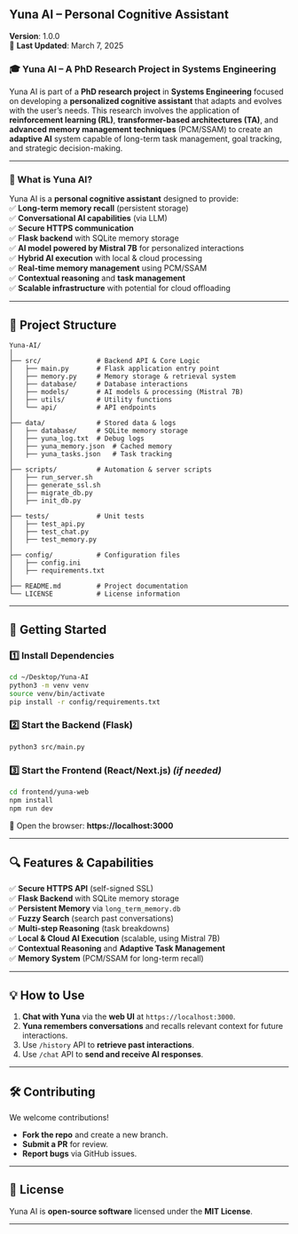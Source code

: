 ## **Yuna AI – Personal Cognitive Assistant**  
**Version**: 1.0.0  
📅 **Last Updated**: March 7, 2025  

### **🎓 Yuna AI – A PhD Research Project in Systems Engineering**
Yuna AI is part of a **PhD research project** in **Systems Engineering** focused on developing a **personalized cognitive assistant** that adapts and evolves with the user’s needs. This research involves the application of **reinforcement learning (RL)**, **transformer-based architectures (TA)**, and **advanced memory management techniques** (PCM/SSAM) to create an **adaptive AI** system capable of long-term task management, goal tracking, and strategic decision-making.

---

### **🧠 What is Yuna AI?**  
Yuna AI is a **personal cognitive assistant** designed to provide:  
✅ **Long-term memory recall** (persistent storage)  
✅ **Conversational AI capabilities** (via LLM)  
✅ **Secure HTTPS communication**  
✅ **Flask backend** with SQLite memory storage  
✅ **AI model powered by Mistral 7B** for personalized interactions  
✅ **Hybrid AI execution** with local & cloud processing  
✅ **Real-time memory management** using PCM/SSAM  
✅ **Contextual reasoning** and **task management**  
✅ **Scalable infrastructure** with potential for cloud offloading  

---

## **📂 Project Structure**
```
Yuna-AI/
│
├── src/              # Backend API & Core Logic
│   ├── main.py       # Flask application entry point
│   ├── memory.py     # Memory storage & retrieval system
│   ├── database/     # Database interactions
│   ├── models/       # AI models & processing (Mistral 7B)
│   ├── utils/        # Utility functions
│   └── api/          # API endpoints
│
├── data/             # Stored data & logs
│   ├── database/     # SQLite memory storage
│   ├── yuna_log.txt  # Debug logs
│   ├── yuna_memory.json  # Cached memory
│   ├── yuna_tasks.json   # Task tracking
│
├── scripts/          # Automation & server scripts
│   ├── run_server.sh
│   ├── generate_ssl.sh
│   ├── migrate_db.py
│   ├── init_db.py
│
├── tests/            # Unit tests
│   ├── test_api.py
│   ├── test_chat.py
│   ├── test_memory.py
│
├── config/           # Configuration files
│   ├── config.ini
│   ├── requirements.txt
│
├── README.md         # Project documentation
└── LICENSE           # License information
```

---

## **🚀 Getting Started**
### **1️⃣ Install Dependencies**
```bash
cd ~/Desktop/Yuna-AI
python3 -m venv venv
source venv/bin/activate
pip install -r config/requirements.txt
```

### **2️⃣ Start the Backend (Flask)**
```bash
python3 src/main.py
```

### **3️⃣ Start the Frontend (React/Next.js)** *(if needed)*
```bash
cd frontend/yuna-web
npm install
npm run dev
```
🔗 Open the browser: **https://localhost:3000**

---

## **🔍 Features & Capabilities**
✅ **Secure HTTPS API** (self-signed SSL)  
✅ **Flask Backend** with SQLite memory storage  
✅ **Persistent Memory** via `long_term_memory.db`  
✅ **Fuzzy Search** (search past conversations)  
✅ **Multi-step Reasoning** (task breakdowns)  
✅ **Local & Cloud AI Execution** (scalable, using Mistral 7B)  
✅ **Contextual Reasoning** and **Adaptive Task Management**  
✅ **Memory System** (PCM/SSAM for long-term recall)  

---

## **💡 How to Use**
1. **Chat with Yuna** via the **web UI** at `https://localhost:3000`.  
2. **Yuna remembers conversations** and recalls relevant context for future interactions.  
3. Use `/history` API to **retrieve past interactions**.  
4. Use `/chat` API to **send and receive AI responses**.  

---

## **🛠️ Contributing**
We welcome contributions!  
- **Fork the repo** and create a new branch.  
- **Submit a PR** for review.  
- **Report bugs** via GitHub issues.  

---

## **📜 License**
Yuna AI is **open-source software** licensed under the **MIT License**.  

---
